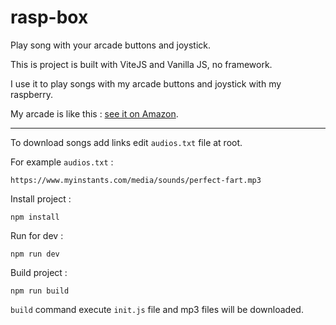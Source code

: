 # rasp-box

Play song with your arcade buttons and joystick.

This is project is built with ViteJS and Vanilla JS, no framework.

I use it to play songs with my arcade buttons and joystick with my raspberry.

My arcade is like this : [see it on Amazon](https://www.amazon.fr/EG-joueurs-joystick-Illuminati-Raspberry/dp/B075J882S8/ref=sr_1_6?__mk_fr_FR=%C3%85M%C3%85%C5%BD%C3%95%C3%91&crid=2GKFB8CTVSAEJ&keywords=arcade+raspberry&qid=1681328687&sprefix=arcade+raspberry%2Caps%2C94&sr=8-6).

---

To download songs add links edit `audios.txt` file at root.

For example `audios.txt` : 

    https://www.myinstants.com/media/sounds/perfect-fart.mp3

Install project : 

    npm install

Run for dev : 

    npm run dev

Build project : 

    npm run build

`build` command execute `init.js` file and mp3 files will be downloaded.